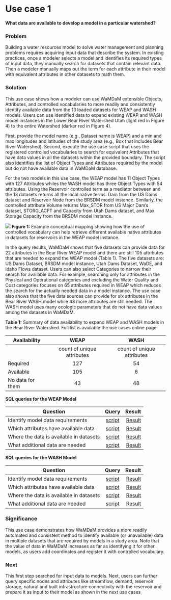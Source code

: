 # Use case 1
**What data are available to develop a model in a particular watershed?**   

### Problem
Building a water resources model to solve water management and planning problems requires acquiring input data that describe the system. In existing practices, once a modeler selects a model and identifies its required types of input data, they manually search for datasets that contain relevant data. Then a modeler manually maps out the term for each attribute in their model with equivalent attributes in other datasets to math them.  

### Solution
This use case shows how a modeler can use WaMDaM extensible Objects, Attributes, and controlled vocabularies to more readily and consistently identify available data from the 13 loaded datasets for WEAP and WASH models. Users can use identified data to expand existing WEAP and WASH model instances in the Lower Bear River Watershed Utah (light red in Figure 4) to the entire Watershed (darker red in Figure 4).  

First, provide the model name (e.g., Dataset name is WEAP) and a min and max longitudes and latitudes of the study area (e.g., Box that includes Bear River Watershed). Second, execute the use case script that uses the registered controlled vocabularies to search for equivalent Attributes that have data values in all the datasets within the provided boundary. The script also identifies the list of Object Types and Attributes required by the model but do not have available data in WaMDaM database.  

For the two models in this use case, the WEAP model has 11 Object Types with 127 Attributes whiles the WASH model has three Object Types with 54 attributes. Using the Reservoir controlled term as a mediator between and the 13 datasets returns all the local native terms: Dam from the US Dams dataset and Reservoir Node from the BRSDM model instance. Similarly, the controlled attribute Volume returns Max_STOR from US Major Dam’s dataset, STORG_ACFT and Capacity from Utah Dams dataset, and Max Storage Capacity from the BRSDM model instance. 


![](/UseCases/images/UseCase1.jpg)
**Figure 1:** Example conceptual mapping showing how the use of controlled vocabulary can help retrieve different available native attributes in datasets for reservoirs in the WEAP model instance. 


In the query results, WaMDaM shows that five datasets can provide data for 22 attributes in the Bear River WEAP model and there are still 105 attributes that are needed to expand the WEAP model (Table 1). The five datasets are: US Dams Dataset, BRSDM model instance, Utah Dams Dataset, WaDE, and Idaho Flows dataset. Users can also select Categories to narrow their search for available data. For example, searching only for attributes in the Physical and Operational categories and excluding the Water Quality and Cost categories focuses on 65 attributes required in WEAP which reduces the search for the actually needed data in a model instance. The use case also shows that the five data sources can provide for six attributes in the Bear River WASH model while 48 more attributes are still needed. The WASH model uses many ecologic parameters that do not have data values among the datasets in WaMDaM. 
 

**Table 1:** Summary of data availability to expand WEAP and WASH models in the Bear River Watershed. Full list is available the use cases online page   

| Availability        | WEAP           | WASH  |
| ------------- |:-------------:| :-----:|
|      | count of unique attributes | count of unique attributes |
| Required      | 127     |   54 |
| Available  | 105      |    6 |
| No data for them | 43      |    48 |



**SQL queries for the WEAP Model**   

| Question        | Query           | Result  |
| ------------- |:-------------:| -----:|
| Identify model data requirements     | [script][1] | [Result][9] |
| Which attributes have available data     | [script][2]      |   [Result][10] |
| Where the data is available in datasets | [script][3]      |    [Result][11] |
| What additional data are needed | [script][4]      |    [Result][12] |


**SQL queries for the WASH Model**  

| Question        | Query           | Result  |
| ------------- |:-------------:| -----:|
| Identify model data requirements     | [script][5] | [Result][13] |
| Which attributes have available data     | [script][6]      |   [Result][14] |
| Where the data is available in datasets | [script][7]      |    [Result][15] |
| What additional data are needed | [script][8]      |    [Result][16] |



### Significance
This use case demonstrates how WaMDaM provides a more readily automated and consistent method to identify available (or unavailable) data in multiple datasets that are required by models in a study area. Note that the value of data in WaMDaM increases as far as identifying it for other models, as users add coordinates and register it with controlled vocabulary.  


### Next
This first step searched for input data to models. Next, users can further query specific nodes and attributes like streamflow, demand, reservoir storage, natural and built infrastructure connectivity with the reservoir and prepare it as input to their model as shown in the next use cases


[1]:https://github.com/WamdamProject/WaMDaM_UseCases/blob/master/UseCases_files/4Queries_SQL/1.01Identify_WEAPmodel_requirements.sql
[2]:https://github.com/WamdamProject/WaMDaM_UseCases/blob/master/UseCases_files/4Queries_SQL/1.111WHICHAvailableDataForModel_WEAP.sql
[3]:https://github.com/WamdamProject/WaMDaM_UseCases/blob/master/UseCases_files/4Queries_SQL/1.112WHEREAvailableDataForModel_WEAP.sql
[4]:https://github.com/WamdamProject/WaMDaM_UseCases/blob/master/UseCases_files/4Queries_SQL/1.21AdditionalDataForModel_WEAP.sql
[5]:https://github.com/WamdamProject/WaMDaM_UseCases/blob/master/UseCases_files/4Queries_SQL/1.02Identify_WASHmodel_requirements.sql
[6]:https://github.com/WamdamProject/WaMDaM_UseCases/blob/master/UseCases_files/4Queries_SQL/1.121WHICHAvailableDataForModel_WASH.sql
[7]:https://github.com/WamdamProject/WaMDaM_UseCases/blob/master/UseCases_files/4Queries_SQL/1.122WHEREAvailableDataForModel_WASH.sql
[8]: https://github.com/WamdamProject/WaMDaM_UseCases/blob/master/UseCases_files/4Queries_SQL/1.22AdditionalDataForModel_WASH.sql


[9]:https://github.com/WamdamProject/WaMDaM_UseCases/blob/master/UseCases_files/5Results_CSV/1.01Identify_WEAPmodel_requirements.csv
[10]:https://github.com/WamdamProject/WaMDaM_UseCases/blob/master/UseCases_files/5Results_CSV/1.111WHICHAvailableDataForModel_WEAP.csv
[11]:https://github.com/WamdamProject/WaMDaM_UseCases/blob/master/UseCases_files/5Results_CSV/1.112WHEREAvailableDataForModel_WEAP.csv
[12]:https://github.com/WamdamProject/WaMDaM_UseCases/blob/master/UseCases_files/5Results_CSV/1.21AdditionalDataForModel_WEAP.csv

[13]:https://github.com/WamdamProject/WaMDaM_UseCases/blob/master/UseCases_files/5Results_CSV/1.02Identify_WASHmodel_requirements.csv
[14]:https://github.com/WamdamProject/WaMDaM_UseCases/blob/master/UseCases_files/5Results_CSV/1.121WHICHAvailableDataForModel_WASH.csv
[15]:https://github.com/WamdamProject/WaMDaM_UseCases/blob/master/UseCases_files/5Results_CSV/1.122WHEREAvailableDataForModel_WASH.csv
[16]:https://github.com/WamdamProject/WaMDaM_UseCases/blob/master/UseCases_files/5Results_CSV/1.21AdditionalDataForModel_WEAP.csv

